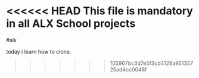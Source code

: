 <<<<<< HEAD
This file is mandatory in all ALX School projects
=======
#alx

today i learn how to clone.
>>>>>>> 105967bc3d7e5f3cd4129a95135725ad4cc0048f
